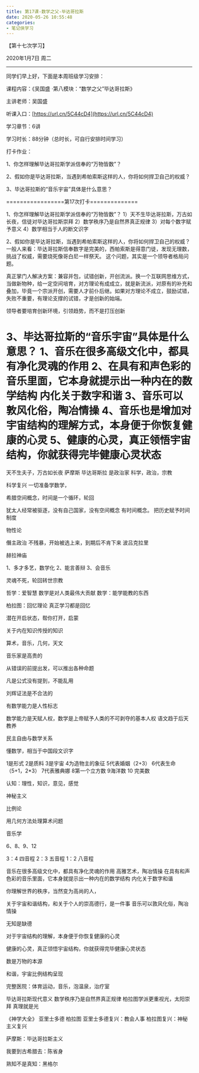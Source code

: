 ```yaml
---
title: 第17课-数学之父-毕达哥拉斯
date: 2020-05-26 10:55:48
categories:
- 笔记侠学习
---
```

【第十七次学习】

2020年1月7日 周二   

----------------------------------

同学们早上好，下面是本周班级学习安排：

课程内容：《吴国盛 ·第八模块：“数学之父”毕达哥拉斯》

主讲老师：吴国盛 

听课入口：[https://url.cn/5C44cD4](https://url.cn/5C44cD4)

学习章节：6讲

学习时长：88分钟（总时长，可自行安排时间学习）

打卡作业：

1、你怎样理解毕达哥拉斯学派信奉的“万物皆数”？

2、假如你是毕达哥拉斯，当遇到希帕索斯这样的人，你将如何捍卫自己的权威？

3、毕达哥拉斯的“音乐宇宙”具体是什么意思？

=================第17次打卡==============

1、你怎样理解毕达哥拉斯学派信奉的“万物皆数”？
1）天不生毕达哥拉斯，万古如长夜，信徒对毕达哥拉斯崇拜
2）数学秩序乃是自然界真正规律
3）对每个数字赋予意义
4）数学相当于人的断文识字

2、假如你是毕达哥拉斯，当遇到希帕索斯这样的人，你将如何捍卫自己的权威？
一般人来看：毕达哥拉斯信奉数字是完美的，西帕索斯是得意门徒，发现无理数，挑战了权威，需要烧死像哥白尼一样祭天。
这个问题，其实是一个领导者格局问题。

真正掌门人解决方案：兼容并包，试错创新，开创流派。换一个互联网思维方式，当做新物种，给一定空间培育，对方理论有成成立，就是新流派，对原有的补充和叠加，毕竟一个宗派开创，需要人才前仆后继。如果对方理论不成立，鼓励试错，失败不重要，有理论支撑的试错，才是创新的始端。

领导者要培育创新环境，引领趋势，而不是打压创新

3、毕达哥拉斯的“音乐宇宙”具体是什么意思？
1、音乐在很多高级文化中，都具有净化灵魂的作用
2、在具有和声色彩的音乐里面，它本身就提示出一种内在的数学结构
内化关于数字和谐
3、音乐可以敦风化俗，陶冶情操
4、音乐也是增加对宇宙结构的理解方式，本身便于你恢复健康的心灵
5、健康的心灵，真正领悟宇宙结构，你就获得完毕健康心灵状态
=============================

天不生夫子，万古如长夜
萨摩斯
毕达哥斯拉  是政治家  科学，政治，宗教

科学复兴
一切准备学数学，

希腊空间概念，时间是一个循环，轮回

犹太人经常被驱逐，没有自己国家，没有空间概念
有时间概念。
把历史赋予时间制度

物性论

僭主政治
不残暴，开始被选上来，到期后不肯下来
波吕克拉里

赫拉神庙

1、多才多艺，数学化
2、能言善辩
3、会音乐

灵魂不死，轮回转世宗教

哲学：爱智慧
数学是对人类最伟大贡献
数学：能学能教的东西

柏拉图：回忆理论
真正学习都是回忆

潜在开启状态，帮你打开，启蒙

关于内在知识传授的知识

算术，音乐，几何，天文

音乐家是高贵的

从错误的前提出发，可以推出各种命题

凡是公式没有提到，不能乱用

刘辉证法是不合法的

有数学能力是人性标志

数学能力是天赋人权，数学是上帝赋予人类的不可剥夺的基本人权
语文趋于后天教养

民主自由与数学关系

懂数学，相当于中国段文识字

1是形式
2是质料
3是宇宙
4为造物主的象征
5代表婚姻（2+3）
6代表生命（5+1，2*3）
7代表雅典娜
8第一个立方数
9海洋数
10 完美数


认知：理性，知识，意见，感觉

神秘主义

比例论

用几何方法处理算术问题

音乐学

6、8、9、12

3：4 四音程
2：3 五音程
1：2 八音程

音乐在很多高级文化中，都具有净化灵魂的作用
高雅艺术，陶冶情操
在具有和声色彩的音乐里面，它本身就提示出一种内在的数学结构
内化关于数字和谐

你理解世界的秩序，当然变为高尚的人，

关于宇宙和谐结构，和关于个人的崇高德行，是一件事
音乐可以敦风化俗，陶冶情操

无知是缺德

对于宇宙结构的理解，本身便于你恢复健康的心灵

健康的心灵，真正领悟宇宙结构，你就获得完毕健康心灵状态

数是万物的本源

和谐，宇宙比例结构呈现

完整医院：体育运动，音乐，泡温泉，治疗室

毕达哥拉斯现代意义
数学秩序乃是自然界真正规律
柏拉图学派更重视光，太阳崇拜
真理就是光

《神学大全》
亚里士多德
柏拉图
亚里士多德复兴：教会人事
柏拉图复兴：神秘主义复兴

萨摩斯：毕达哥拉斯主义

我要到古希腊去：陈省身

熟知不是真知：黑格尔
